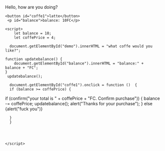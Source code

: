 
 <!DOCTYPE html>
<html>
    <head>
        <title>Coffee Shop</title>
    </head>

<body>
    <p>Hello, how are you doing?</p>
    <p id="demo"></p>

    <button id="coffe1">latte</button>
     <p id="balance">balance: 10FC</p>

    <script>
        let balance = 10;
        let coffePrice = 4;

      document.getElementById("demo").innerHTML = "what coffe would you like?";
       
    function updatebalance() {
        document.getElementById("balance").innerHTML = "balance:" + balance + "FC";
    }
     updatebalance();   
      
      document.getElementById("coffe1").onclick = function ()  { 
      if (balance >= coffePrice) {
if (confirm("your total is " + coffePrice + "FC. Confirm purchase"))  {
    balance -= coffePrice;
    updatebalance();
     alert("Thanks for your purchase");
} else {alert("fuck you")}
    
       
      }
      }
      
    


    </script>

</body>
</html>
